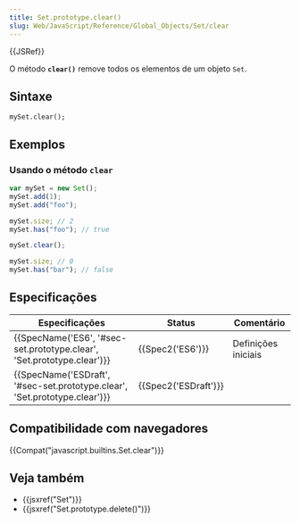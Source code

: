 ```yaml
---
title: Set.prototype.clear()
slug: Web/JavaScript/Reference/Global_Objects/Set/clear
---
```


{{JSRef}}

O método **`clear()`** remove todos os elementos de um objeto `Set`.

## Sintaxe

```
mySet.clear();
```

## Exemplos

### Usando o método `clear`

```js
var mySet = new Set();
mySet.add(1);
mySet.add("foo");

mySet.size; // 2
mySet.has("foo"); // true

mySet.clear();

mySet.size; // 0
mySet.has("bar"); // false
```

## Especificações

| Especificações                                                             | Status               | Comentário          |
| -------------------------------------------------------------------------- | -------------------- | ------------------- |
| {{SpecName('ES6', '#sec-set.prototype.clear', 'Set.prototype.clear')}}     | {{Spec2('ES6')}}     | Definições iniciais |
| {{SpecName('ESDraft', '#sec-set.prototype.clear', 'Set.prototype.clear')}} | {{Spec2('ESDraft')}} |                     |

## Compatibilidade com navegadores

{{Compat("javascript.builtins.Set.clear")}}

## Veja também

- {{jsxref("Set")}}
- {{jsxref("Set.prototype.delete()")}}
